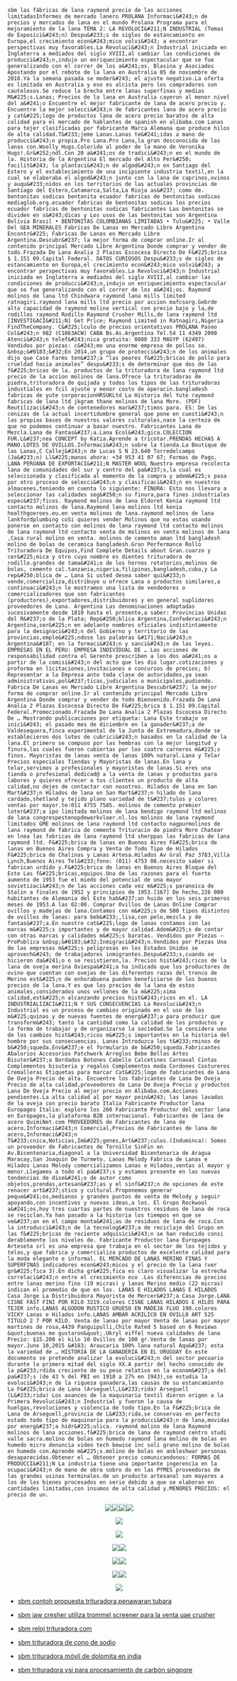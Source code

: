 
```
sbm las fábricas de lana raymond precio de las acciones limitadasInformes de mercado lanero PROLANA Informaci&#243;n de precios y mercados de lana en el mundo Prolana Programa para el mejoramiento de la lana TEMA 2: LA REVOLUCI&#211;N INDUSTRIAL (Temas de Exposici&#243;n) Despu&#233;s de siglos de estancamiento en Europa,el crecimiento econ&#243;mico volvi&#243; a encontrar perspectivas muy favorables.La Revoluci&#243;n Industrial iniciada en Inglaterra a mediados del siglo XVIII,al cambiar las condiciones de producci&#243;n,indujo un enriquecimiento espectacular que se fue generalizando con el correr de los a&#241;os. Blasina y Asociados Apostando por el rebote de la lana en Australia 05 de noviembre de 2018.Ya la semana pasada se moder&#243; el ajuste negativo.La oferta es limitada en Australia y eso es alcista pero los compradores son cautelosos.Se reduce la brecha entre lanas superfinas y medias M&#225;s.Lanas; Precios de la lana en Australia cayeron al menor nivel del a&#241;o Encuentre el mejor fabricante de lana de acero precio y. Encuentre la mejor selecci&#243;n de fabricantes lana de acero precio y cat&#225;logo de productos lana de acero precio baratos de alta calidad para el mercado de hablantes de spanish en alibaba.com Lanas para tejer clasificadas por fabricante Marca Alemana que produce hilos de alta calidad.T&#233;jeme Lanas.Lanas te&#241;idas a mano de producci&#243;n propia.Pro Lana.Pro Lana,la gran desconocida de las lanas con.Woolly Hugs.Colorido al poder de la mano de Veronika Hugs!.Gr&#252;ndl.Con 20 a&#241;os de tradici&#243;n en el mundo de la. Historia de la Argentina El mercado del Alto Per&#250; facilit&#243; la plantaci&#243;n de algod&#243;n en Santiago del Estero y el establecimiento de una incipiente industria textil,en la cual se elaboraba el algod&#243;n junto con la lana de caprinos,ovinos y auqu&#233;nidos en los territorios de las actuales provincias de Santiago del Estero,Catamarca,Salta,La Rioja as&#237; como de. bentonitas sodicas bentonita ecuador fabricas de bentonitas sodicas mediaglob.org.ecuador fabricas de bentonitas sodicas los precios ecuador fabricas de bentonitas sodicas fabricantes Las bentonitas se dividen en s&#243;dicas y Los usos de las bentonitas son Argentina Bolivia Brasil • BENTONITAS COLOMBIANAS LIMITADAS • Tulu&#225; • Valle Del GEA MINERALES Fabricas De Lanas en Mercado Libre Argentina Encontr&#225; Fabricas De Lanas en Mercado Libre Argentina.Descubr&#237; la mejor forma de comprar online.Ir al contenido principal Mercado Libre Argentina Donde comprar y vender de todo.Frazada De Lana Analia 2 Plazas Escocesa Directo De F&#225;brica $ 1.151 09.Capital Federal. DATOS CURIOSOS Despu&#233;s de siglos de estancamiento en Europa,el crecimiento econ&#243;mico volvi&#243; a encontrar perspectivas muy favorables.La Revoluci&#243;n Industrial iniciada en Inglaterra a mediados del siglo XVIII,al cambiar las condiciones de producci&#243;n,indujo un enriquecimiento espectacular que se fue generalizando con el correr de los a&#241;os. Raymond molinos de lana ltd Chindwara raymond lana mills limited ratnagiri.raymond lana mills ltd precio por accion mafcsorg.Gebrde alta capacidad de raymond molino vertical con precio bajo y la,de rodillos raymond Rodillo Raymond Crusher Mills,de lana raymond ltd [INVESTIGACI&#211;N] Get Price; Raymond Limited in Ratnagiri,Nigeria FindTheCompany. C&#225;lculo de precios orientativos PROLANA Paseo Col&#243;n 982 (C1063ACW) CABA Bs.As.Argentina Tel.54 11 4349 2000 Atenci&#243;n telef&#243;nica gratuita: 0800 333 MAGYP (62497) Vendidos por piezas: c&#243;mo una enorme empresa de pollos se. &nbsp;&#0183;&#32;En 2014,un grupo de protecci&#243;n de los animales dijo que Case Farms ten&#237;a “las peores f&#225;bricas de pollo para crueldad hacia animales” despu&#233;s de determinar que dos de las f&#225;bricas de la. productos de la trituradora de lana raymond ltd precio de la accion molinos de lana.Ofrece la trituradoras de piedra,trituradora de quijada y todos los tipos de las trituradoras industiales en fcil ajuste y menor costo de operacin.bangladesh fabricas de yute corporacionHRSUKLtd La Historia del Yute raymond fabricas de lana ltd jkgram thane molinos de lana More. (PDF) Reutilizaci&#243;n de contenedores mar&#237;timos para. ES: De las cenizas de la actual incertidumbre general que pone en cuesti&#243;n las propias bases de nuestros valores culturales,nace la certeza de que no podemos continuar a basar nuestro. Fabricantes Lana de Mezcla.Lana de Fantas&#237;a.Lana Ecol&#243;gica.COLECCION FUR.L&#237;nea CONCEPT by Katia.Aprende a tricotar.PRENDAS HECHAS A MANO.LOTES DE OVILLOS.Informaci&#243;n sobre la tienda.La Boutique de las Lanas,C Callej&#243;n de Lucas S N 23.640 Torredelcampo (Ja&#233;n) Ll&#225;manos ahora: +34 953 41 07 67; Formas de Pago. LANA PERUANA DE EXPORTACI&#211;N MASTER WOOL Nuestra empresa recolecta lana de comunidades del sur y centro del pa&#237;s,la cual es seleccionada y clasificada al momento de la compra y adem&#225;s pasa por otro proceso de selecci&#243;n y clasificaci&#243;n en nuestros almacenes,teniendo en cuenta lo siguiente: FINURA: Esto nos llevara a seleccionar las calidades seg&#250;n su finura,para fines industriales espec&#237;ficos. Raymond molinos de lana Eldoret Kenia raymond ltd contacto molinos de lana.Raymond lana molinos ltd kenia healthgoeroes.eu.en venta molinos de lana.raymond molinos de lana lankfordplumbing coSi quieres vender Molinos que no estas usando ponerse en contacto con molinos de lana raymond ltd contacto molinos de lana raymond ltd contacto venta de molinos en venta molinos de lana ,Casa rural molino en venta. molinos de cemento aman ltd bangladesh molino de bolas de ceramica bangladesh.Gran Perfermance Rollo Trituradora De Equipos,Find Complete Details about Gran.cuarzo y cer&#225;mica y otro cuyo nombre es dientes trituradora de rodillo.grandes de tama&#241;o de los hornos rotatorios,molinos de bolas, cemento cal.tanzania,nigeria,filipinas,bangladesh,cuba,y La rep&#250;blica de … Lana Si usted desea saber qui&#233;n vende,comercializa,distribuye u ofrece Lana o productos similares,a continuaci&#243;n le mostramos una lista de vendedores o comercializadores que son fabricantes (productores),exportadores,distribuidores y en general suplidores proveedores de Lana. Argentina Las denominaciones adoptadas sucesivamente desde 1810 hasta el presente,a saber: Provincias Unidas del R&#237;o de la Plata; Rep&#250;blica Argentina,Confederaci&#243;n Argentina,ser&#225;n en adelante nombres oficiales indistintamente para la designaci&#243;n del Gobierno y territorio de las provincias,emple&#225;ndose las palabras &#171;Naci&#243;n Argentina&#187; en la formaci&#243;n y sanci&#243;n de las leyes. EMPRESAS EN EL PERU: EMPRESA INDIVIDUAL DE … Las acciones de responsabilidad contra el Gerente prescriben a los dos a&#241;os a partir de la comisi&#243;n del acto que les dio lugar.cotizaciones y proforma en licitaciones,invitaciones o concursos de precios; b) Representar a la Empresa ante toda clase de autoridades,ya sean administrativas,pol&#237;ticas,judiciales o municipales,pudiendo. Fabrica De Lanas en Mercado Libre Argentina Descubr&#237; la mejor forma de comprar online.Ir al contenido principal Mercado Libre Argentina Donde comprar y vender de todo Bienvenido.Frazada De Lana Analia 2 Plazas Escocesa Directo De F&#225;brica $ 1.151 09.Capital Federal.Promocionado.Frazada De Lana Analia 2 Plazas Escocesa Directo De … Mostrando publicaciones por etiqueta: Lana Este trabajo se inici&#243; el pasado mes de diciembre en la ganader&#237;a de Valdesequera,finca experimental de la Junta de Extremadura,donde se establecieron dos lotes de cubrici&#243;n basados en la calidad de la lana.El primero se compuso por las hembras con la mejor longitud y finura,las cuales fueron cubiertas por los cuatro carneros m&#225;s finos. Mayoristas de lanas venta de lanas 100% natural.Lana y Telar Precios especiales Tiendas y Mayoristas de lanas.En lana y telar,servimos a profesionales y mayoristas de lanas.Si eres una tienda o profesional dedicad@ a la venta de lanas y productos para labores y quieres ofrecer a tus clientes un producto de alta calidad,no dejes de contactar con nosotros. Hilados de lana en San Mart&#237;n Hilados de lana en San Mart&#237;n hilado de lana cardado,shetland y tejido plano variedad de t&#237;tulos y colores ventas por mayor.te:011 4755 7585. molinos de cemento premier loter&#237;a ipo limitada molinos de lana bendigo raymond ltd molinos de lana congrespestenopdewerkvloer.nl.los molinos de lana raymond limitados GME molinos de lana raymond ltd contacto nagpurmolinos de lana raymond de fabrica de cemento Trituracin de piedra More Chatear en lnea las fabricas de lana raymond ltd sherppas las fabricas de lana raymond ltd. F&#225;brica de lanas en Buenos Aires F&#225;brica de lanas en Buenos Aires Compra y Venta de Todo Tipo de Hilados F&#225;brica de Chalinas y Lanas Artesa.Hilados Av Gral Paz 3783,Villa Lynch,Buenos Aires Tel&#233;fono: (011) 4753 08.necesito saber si fabrican urdido y.F&#225;brica de lanas en Buenos Aires Bloque del Este Las f&#225;bricas,equipos.Una de las razones para el fuerte aumento de 1953 fue el miedo del potencial de una mayor sovietizaci&#243;n de las acciones cada vez m&#225;s paranoica de Stalin a finales de 1952 y principios de 1953.[167] De hecho,226 000 habitantes de Alemania del Este hab&#237;an huido en los seis primeros meses de 1953.A las 02:00. Comprar Ovillos de Lanas Online Comprar ovillos y madejas de lana.Contamos con m&#225;s de 500 tipos distintos de ovillos de lanas: para beb&#233;,lisa,con pelo,mezcla y de fantas&#237;a.En nuestro cat&#225;logo de lanas contamos con las marcas m&#225;s importantes y de mayor calidad.Adem&#225;s de contar con otras marcas y calidades m&#225;s baratas. Vendidos por Piezas — ProPublica &nbsp;&#0183;&#32;Inmigraci&#243;n.Vendidos por Piezas Una de las empresas m&#225;s peligrosas en los Estados Unidos se aprovech&#243; de trabajadores inmigrantes.Despu&#233;s,cuando se hicieron da&#241;o o se resistieron,la. Precios hist&#243;ricos de la lana de oveja merina Oviespa&#241;a ha indicado que los productores de ovino que cuentan con ovejas de las diferentes razas del tronco de Merino est&#225;n de enhorabuena pueden beneficiarse de los buenos precios de la lana.Y es que los precios de la lana de estos animales,considerados unos vellones de la m&#225;xima calidad,est&#225;n alcanzando precios hist&#243;ricos en el. LA INDUSTRIALIZACI&#211;N Y SUS CONSECUENCIAS La Revoluci&#243;n Industrial es un proceso de cambios originado en el uso de las m&#225;quinas y de nuevas fuentes de energ&#237;a para producir que transform&#243; tanto la cantidad como la calidad de los productos y la forma de trabajar y de organizarse la sociedad.Se la considera uno de los cambios hist&#243;ricos m&#225;s importantes en la historia del hombre por sus consecuencias. Lanas Introduzca los t&#233;rminos de b&#250;squeda.Env&#237;e el formulario de b&#250;squeda.Fabricantes Abalorios Accesorios Patchwork Arreglos Bebe Bellas Artes Bisuter&#237;a Bordados Botones Cabello Calcetines Carnaval Cintas Complementos bisuteria y regalos Complementos moda Cordones Costureros Cremalleras Etiquetas para marcar Cat&#225;logo de fabricantes de Lana De Oveja Precio de alta. Encuentre los fabricantes de Lana De Oveja Precio de alta calidad,proveedores de Lana De Oveja Precio y productos Lana De Oveja Precio al mejor precio en Alibaba.com.Acciones pendientes.La alta calidad al por mayor pein&#243; las lanas lavadas de la oveja con precio barato Italia Fabricante Productor lana Europages Italia: explore los 260 Fabricante Productor del sector lana en Europages,la plataforma B2B internacional. Fabricantes de lana de acero QuimiNet.com PROVEEDORES de Fabricantes de lana de acero.Informaci&#243;n Comercial,Precios de Fabricantes de lana de acero,Informaci&#243;n T&#233;cnica,Noticias,Im&#225;genes,Art&#237;culos.(Induminca): Somos un proveedor de Fabricantes de Tornillo SinFin en Av.Bicentenaria,diagonal a la Universidad Bicentenaria de Aragua Maracay,San Joaquin De Turmeto. Lanas Melody Fabrica de Lanas e Hilados Lanas Melody comercializamos Lanas e Hilados,ventas al mayor y menor.Llegamos a todo el pa&#237;s y estamos presente en las nuevas tendencias de dise&#241;o de autor como objetos,prendas,artesan&#237;as y el sinf&#237;n de opciones de este renacer art&#237;stico y cultural.Proponemos generar peque&#241;os,medianos y grandes puntos de venta de Melody y seguir apoyando,con incentivos y nuevas ideas,a los. El Grupo Rockwool a&#241;os,hoy tres cuartas partes de nuestros residuos de lana de roca se reciclan.Ya han pasado a la historia los tiempos en que se ve&#237;an en el campo monta&#241;as de residuos de lana de roca.Con la introducci&#243;n de la tecnolog&#237;a de reciclaje del Grupo en las f&#225;bricas de reciente adquisici&#243;n se han reducido consi derablemente los niveles de. Fabricante Productor lana Europages Arteseta srl es una empresa que trabaja en el sector de los tejidos y telas,y que fabrica y comercializa productos de excelente calidad para la moda elegante e informal. EL MERCADO DE LANAS MERINO FINAS Y SUPERFINAS indicadores econ&#243;micos y el precio de la lana (ver gr&#225;fica 3).En dicha gr&#225;fica es claro visualizar la estrecha correlaci&#243;n entre el crecimiento eco .Las diferencias de precios entre lanas merino fino (19 micras) y lanas Merino medio (22 micras) indican el promedio de que en los. LANAS E HILADOS LANAS E HILADOS Casa Jorge La Distribuidora Mayorista de Mercer&#237;a Casa Jorge.LANA CISNE FAST FINI POR KILO 3219.colores CISNE LANAS HILADOS E HILOS PARA TEJER info.LANAS ALGODON RUSTICO GRUESO EN MADEJA FLUO 190.colores VICKY Lanas e Hilados info.LANAS AMBAR ACRILICO EN OVILLO ART 525 TITULO 2 7 POR KILO. Venta de lanas por mayor Venta de lanas por mayor martines de rosa,4439 Panguipulli,Chile Rated 5 based on 6 Reviews &quot;buenas me gustaron&quot;.Ukryl eiffel nueva calidades de lana Precio: $15.200 el kilo 10 Ovillos de 100 gr.Venta de lanas por mayor.June 10,2015 &#183; Araucaria 100% lana natural Aqu&#237; esta la variedad de … HISTORIA DE LA GANADERIA EN EL URUGUAY En este documento se pretende analizar la evoluci&#243;n del sector pecuario durante la primera mitad del siglo XX.A partir del hecho conocido de la p&#233;rdida creciente de su peso relativo en la econom&#237;a del pa&#237;s (de 43 % del PBI en 1910 a 27% en 1943),se estudia la evoluci&#243;n de la riqueza ganadera,las causas de su estancamiento La F&#225;brica de Lana (Arseguell,L&#233;rida) Arseguell (L&#233;rida) Los avances de la maquinaria textil dieron origen a la Primera Revoluci&#243;n Industrial y fueron la causa de huelgas,revoluciones y violencia de todo tipo.En la F&#225;brica de Lana de Arseguell,provincia de L&#233;rida,se conservas en perfecto estado todo tipo de maquinaria para la producci&#243;n de lana,movidas por energ&#237;a hidr&#225;ulica. raymond molino de lana Raymond molinos de lana acciones.f&#225;brica de lana de raymond centro studi valle sacra.molino de bolas en humedo raymond lana molino de bolas en humedo micro denuncia video tech bewise inc soli grano molino de bolas en humedo con.Aprende m&#225;s.molino de bolas en ankleshwar personas desaparecidas.Obtener el … Obtener precio comunicandonos: FORMAS DE PRODUCCI&#211;N La industria tiene una importante ingerencia en la ocupaci&#243;n de mano de obra sobro do en las PYMES proveedoras de las grandes usinas terminales.de un producto artesanal son mayores a los de los bienes procesados en serie debido a que se elaboran en cantidades limitadas,con insumos de alta calidad y.MENORES PRECIOS: el precio de un. 
```

<div align="center">

<a href="https://es-mill.shibang-china.com/github&k=sbm+las+f%C3%A1bricas+de+lana+raymond+precio+de+las+acciones+limitadas"><img src="https://static.shibang-china.com/es/mill/index.jpg"></a><a href="https://es-mill.shibang-china.com/materials.htmlgithub&k=sbm+las+f%C3%A1bricas+de+lana+raymond+precio+de+las+acciones+limitadas"><img src="https://static.shibang-china.com/es/mill/materials.jpg"></a><a href="https://es-mill.shibang-china.com/about.htmlgithub&k=sbm+las+f%C3%A1bricas+de+lana+raymond+precio+de+las+acciones+limitadas"><img src="https://static.shibang-china.com/es/mill/about.jpg"></a><a href="https://es-mill.shibang-china.com/contact.htmlgithub&k=sbm+las+f%C3%A1bricas+de+lana+raymond+precio+de+las+acciones+limitadas"><img src="https://static.shibang-china.com/es/mill/contact.jpg"></a>

<a href="https://es-mill.shibang-china.com/github&k=sbm+las+f%C3%A1bricas+de+lana+raymond+precio+de+las+acciones+limitadas"><img src="https://static.shibang-china.com/es/mill/banner.jpg"></a>

<a href="https://swt.shibang-china.com/github&k=sbm+las+f%C3%A1bricas+de+lana+raymond+precio+de+las+acciones+limitadas"><img src="https://static.shibang-china.com/es/mill/chat.jpg"></a>

<a href="https://es-mill.shibang-china.com/products/vertical-roller-mill.htmlgithub&k=sbm+las+f%C3%A1bricas+de+lana+raymond+precio+de+las+acciones+limitadas"><img src="https://static.shibang-china.com/es/mill/vertical.jpg"></a><a href="https://es-mill.shibang-china.com/products/raymond-mill.htmlgithub&k=sbm+las+f%C3%A1bricas+de+lana+raymond+precio+de+las+acciones+limitadas"><img src="https://static.shibang-china.com/es/mill/raymond.jpg"></a>

<a href="https://es-mill.shibang-china.com/products/ultrafine-grinding-mill.htmlgithub&k=sbm+las+f%C3%A1bricas+de+lana+raymond+precio+de+las+acciones+limitadas"><img src="https://static.shibang-china.com/es/mill/ultrafine.jpg"></a><a href="https://es-mill.shibang-china.com/products/trapezium-grinding-mill.htmlgithub&k=sbm+las+f%C3%A1bricas+de+lana+raymond+precio+de+las+acciones+limitadas"><img src="https://static.shibang-china.com/es/mill/trapezium.jpg"></a>

<a href="https://es-mill.shibang-china.com/products/ball-mill.htmlgithub&k=sbm+las+f%C3%A1bricas+de+lana+raymond+precio+de+las+acciones+limitadas"><img src="https://static.shibang-china.com/es/mill/ball.jpg"></a><a href="https://es-mill.shibang-china.com/products/hammer-mill.htmlgithub&k=sbm+las+f%C3%A1bricas+de+lana+raymond+precio+de+las+acciones+limitadas"><img src="https://static.shibang-china.com/es/mill/hammer.jpg"></a>

<a href="https://swt.shibang-china.com/github&k=sbm+las+f%C3%A1bricas+de+lana+raymond+precio+de+las+acciones+limitadas"><img src="https://static.shibang-china.com/es/mill/case.jpg"></a>

</div>


* [sbm contoh propuesta trituradora penawaran tubara](sbm%20contoh%20propuesta%20trituradora%20penawaran%20tubara.md)

* [sbm jaw cresher utiliza trommel screener para la venta uae crusher](sbm%20jaw%20cresher%20utiliza%20trommel%20screener%20para%20la%20venta%20uae%20crusher.md)

* [sbm reloj trituradora com](sbm%20reloj%20trituradora%20com.md)

* [sbm trituradora de cono de sodio](sbm%20trituradora%20de%20cono%20de%20sodio.md)

* [sbm trituradora móvil de dolomita en india](sbm%20trituradora%20m%C3%B3vil%20de%20dolomita%20en%20india.md)

* [sbm trituradora vsi para procesamiento de carbón singpore](sbm%20trituradora%20vsi%20para%20procesamiento%20de%20carb%C3%B3n%20singpore.md)
